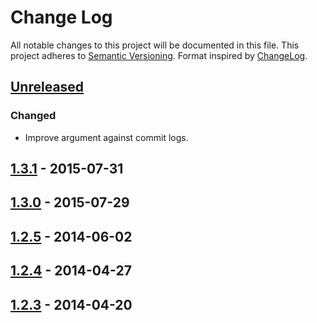 # Change Log
All notable changes to this project will be documented in this file.
This project adheres to [Semantic Versioning](http://semver.org/).
Format inspired by [ChangeLog](http://keepachangelog.com).

<!---
Each section should include a header with one of these titles: Added, Changed, Fixed, Removed. 
All items pertaining to that header will be listed out in a list using hyphens.

Added would be to define new features.
Changed would be to define features that have changed or be updated.
Fixed would be for any defects that were fixed.
Removed would be for any features that were removed.
--->

## [Unreleased][unreleased]
### Changed
- Improve argument against commit logs.

## [1.3.1] - 2015-07-31

## [1.3.0] - 2015-07-29

## [1.2.5] - 2014-06-02

## [1.2.4] - 2014-04-27

## [1.2.3] - 2014-04-20

[unreleased]: https://github.com/jive/iOS-JiveOne/compare/v1.3.1(150731)...HEAD
[1.3.1]: https://github.com/jive/iOS-JiveOne/compare/v1.3.0(150729)...v1.3.1(150731)
[1.3.0]: https://github.com/jive/iOS-JiveOne/compare/v1.2.5(150602)...v1.3.0(150729)
[1.2.5]: https://github.com/jive/iOS-JiveOne/compare/v1.2.4(150427)...v1.2.5(150602)
[1.2.4]: https://github.com/jive/iOS-JiveOne/compare/v1.2.3(150420)...v1.2.4(150427)
[1.2.3]: https://github.com/jive/iOS-JiveOne/compare/v1.2.2(150323)...v1.2.4(150420)
